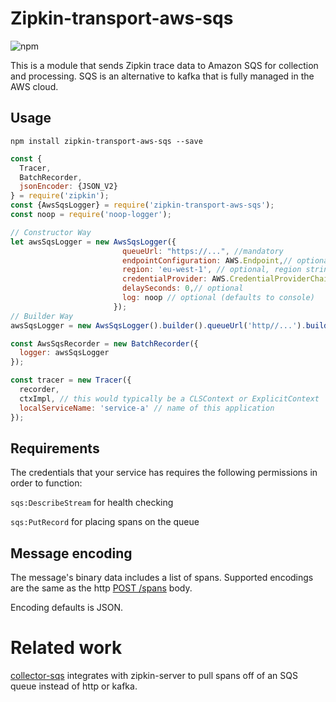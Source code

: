# Zipkin-transport-aws-sqs

![npm](https://img.shields.io/npm/dm/zipkin-transport-aws-sqs.svg)

This is a module that sends Zipkin trace data to Amazon SQS for collection and processing.
SQS is an alternative to kafka that is fully managed in the AWS cloud.
## Usage

`npm install zipkin-transport-aws-sqs --save`

```javascript
const {
  Tracer,
  BatchRecorder,
  jsonEncoder: {JSON_V2}
} = require('zipkin');
const {AwsSqsLogger} = require('zipkin-transport-aws-sqs');
const noop = require('noop-logger');

// Constructor Way
let awsSqsLogger = new AwsSqsLogger({
                         queueUrl: "https://...", //mandatory
                         endpointConfiguration: AWS.Endpoint,// optional
                         region: 'eu-west-1', // optional, region string
                         credentialProvider: AWS.CredentialProviderChain,// optional
                         delaySeconds: 0,// optional
                         log: noop // optional (defaults to console)
                       });
// Builder Way
awsSqsLogger = new AwsSqsLogger().builder().queueUrl('http//...').build();

const AwsSqsRecorder = new BatchRecorder({
  logger: awsSqsLogger
});

const tracer = new Tracer({
  recorder,
  ctxImpl, // this would typically be a CLSContext or ExplicitContext
  localServiceName: 'service-a' // name of this application
});
```
## Requirements

The credentials that your service has requires the following permissions in order to function:

`sqs:DescribeStream` for health checking

`sqs:PutRecord` for placing spans on the queue

## Message encoding
The message's binary data includes a list of spans. Supported encodings
are the same as the http [POST /spans](http://zipkin.io/zipkin-api/#/paths/%252Fspans) body.

Encoding defaults is JSON.

# Related work

[collector-sqs](https://github.com/openzipkin/zipkin-aws/tree/master/collector-sqs)
integrates with zipkin-server to pull spans off of an SQS queue instead
of http or kafka.